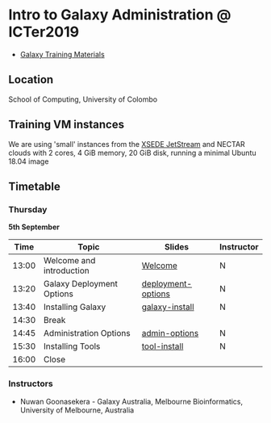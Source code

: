 # Intro to Galaxy Administration @ ICTer2019

- [Galaxy Training Materials](https://training.galaxyproject.org/)

## Location

School of Computing, University of Colombo

## Training VM instances

We are using 'small' instances from the [XSEDE JetStream](https://portal.xsede.org/jetstream) and NECTAR clouds with 2 cores, 4 GiB memory, 20 GiB disk, running a minimal Ubuntu 18.04 image

## Timetable

### Thursday
**5th September**

| **Time** | **Topic**                                | **Slides**                                             | **Instructor** |
| -------- | ---------                                | ---------                                              | -----------    |
| 13:00    | Welcome and introduction                 | [Welcome][welcome-slides]                              | N              |
| 13:20    | Galaxy Deployment Options                | [deployment-options][deployment-slides]                | N              |
| 13:40    | Installing Galaxy                        | [galaxy-install][install-slides]                       | N              |
| 14:30    | Break                                    |                                                        |                |
| 14:45    | Administration Options                   | [admin-options][admin-slides]                          | N              |
| 15:30    | Installing Tools                         | [tool-install][tool-slides]                            | N              |
| 16:00    | Close                                    |                                                        |                |

[welcome-slides]:      https://galaxyproject.github.io/dagobah-training/2019-colombo/00-intro/intro.html
[deployment-slides]:   https://galaxyproject.github.io/dagobah-training/2019-colombo/01-deployment-options/deployment-k8s.html
[install-slides]:      https://galaxyproject.github.io/dagobah-training/2019-colombo/02-basic-server/get-galaxy-k8s.html
[admin-slides]:        https://galaxyproject.github.io/dagobah-training/2019-colombo/03-production-basics/production.html
[tool-slides]:         https://galaxyproject.github.io/dagobah-training/2019-colombo/04-tool-shed/tool_installation.html


### Instructors

* Nuwan Goonasekera - Galaxy Australia, Melbourne Bioinformatics, University of Melbourne, Australia
